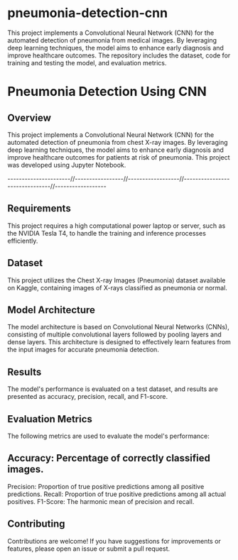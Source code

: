 # pneumonia-detection-cnn
This project implements a Convolutional Neural Network (CNN) for the automated detection of pneumonia from medical images. By leveraging deep learning techniques, the model aims to enhance early diagnosis and improve healthcare outcomes. The repository includes the dataset, code for training and testing the model, and evaluation metrics.


# Pneumonia Detection Using CNN

## Overview
This project implements a Convolutional Neural Network (CNN) for the automated detection of pneumonia from chest X-ray images. By leveraging deep learning techniques, the model aims to enhance early diagnosis and improve healthcare outcomes for patients at risk of pneumonia. This project was developed using Jupyter Notebook.

----------------------//-----------------//------------------//-------------------------------//------------------
## Requirements
This project requires a high computational power laptop or server, such as the NVIDIA Tesla T4, to handle the training and inference processes efficiently.

## Dataset
This project utilizes the Chest X-ray Images (Pneumonia) dataset available on Kaggle, containing images of X-rays classified as pneumonia or normal.

## Model Architecture
The model architecture is based on Convolutional Neural Networks (CNNs), consisting of multiple convolutional layers followed by pooling layers and dense layers. This architecture is designed to effectively learn features from the input images for accurate pneumonia detection.

## Results
The model's performance is evaluated on a test dataset, and results are presented as accuracy, precision, recall, and F1-score.

## Evaluation Metrics
The following metrics are used to evaluate the model's performance:

## Accuracy: Percentage of correctly classified images.
Precision: Proportion of true positive predictions among all positive predictions.
Recall: Proportion of true positive predictions among all actual positives.
F1-Score: The harmonic mean of precision and recall.

## Contributing
Contributions are welcome! If you have suggestions for improvements or features, please open an issue or submit a pull request.
